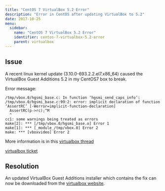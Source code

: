```yaml
---
title: "CentOS 7 VirtualBox 5.2 Error"
description: "Error in CentOS after updating VirtualBox to 5.2"
date: 2017-10-25
menu:
  sidebar:
    name: "CentOS 7 VirtualBox 5.2 Error"
    identifier: centos-7-virtualbox-5.2-error
    parent: virtualbox
---
```


## Issue

A recent linux kernel update (3.10.0-693.2.2.el7.x86_64) caused the VirtualBox Guest Additions 5.2 in my CentOS7 box to break.

Error message:
```
/tmp/vbox.0/hgsmi_base.c: In function ‘hgsmi_send_caps_info’:
/tmp/vbox.0/hgsmi_base.c:99:2: error: implicit declaration of function ‘AssertRC’ [-Werror=implicit-function-declaration]
  AssertRC(p->rc);^M
  ^
cc1: some warnings being treated as errors
make[2]: *** [/tmp/vbox.0/hgsmi_base.o] Error 1
make[1]: *** [_module_/tmp/vbox.0] Error 2
make: *** [vboxvideo] Error 2
```

More information is in this [virtualbox thread](https://forums.virtualbox.org/viewtopic.php?f=1&t=85080)

[virtualbox ticket](https://www.virtualbox.org/ticket/17163)

## Resolution

An updated VirtualBox Guest Additions installer which contains the fix can now be downloaded from the [virtualbox website](https://www.virtualbox.org/wiki/Downloads).
